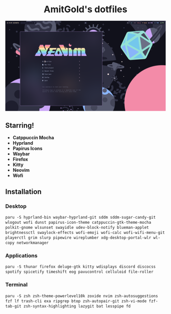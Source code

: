 <h1 align="center">AmitGold's dotfiles</h1>
<img src='.screenshot.png'>

## Starring!

-   **Catppuccin Mocha**
-   **Hyprland**
-   **Papirus Icons**
-   **Waybar**
-   **Firefox**
-   **Kitty**
-   **Neovim**
-   **Wofi**

## Installation

### Desktop

```
paru -S hyprland-bin waybar-hyprland-git sddm sddm-sugar-candy-git wlogout wofi dunst papirus-icon-theme catppuccin-gtk-theme-mocha polkit-gnome wlsunset swayidle udev-block-notify blueman-applet brightnessctl swaylock-effects wofi-emoji wofi-calc wofi-wifi-menu-git playerctl grim slurp pipewire wireplumber xdg-desktop-portal-wlr wl-copy networkmanager
```

### Applications

```
paru -S thunar firefox deluge-gtk kitty wdisplays discord discocss spotify spicetify timeshift eog pavucontrol celluloid file-roller
```

### Terminal

```
paru -S zsh zsh-theme-powerlevel10k zoxide nvim zsh-autosuggestions fzf lf trash-cli exa ripgrep btop zsh-autopair-git zsh-vi-mode fzf-tab-git zsh-syntax-highlighting lazygit bat lesspipe fd
```
